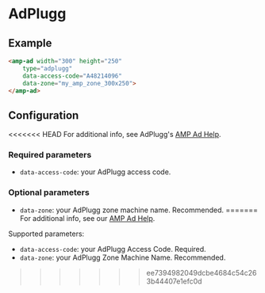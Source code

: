 <!---
Copyright 2018 The AMP HTML Authors. All Rights Reserved.

Licensed under the Apache License, Version 2.0 (the "License");
you may not use this file except in compliance with the License.
You may obtain a copy of the License at

      http://www.apache.org/licenses/LICENSE-2.0

Unless required by applicable law or agreed to in writing, software
distributed under the License is distributed on an "AS-IS" BASIS,
WITHOUT WARRANTIES OR CONDITIONS OF ANY KIND, either express or implied.
See the License for the specific language governing permissions and
limitations under the License.
-->

# AdPlugg

## Example

```html
<amp-ad width="300" height="250"
    type="adplugg"    
    data-access-code="A48214096"
    data-zone="my_amp_zone_300x250">
</amp-ad>
```

## Configuration

<<<<<<< HEAD
For additional info, see AdPlugg's [AMP Ad Help](https://www.adplugg.com/support/help/amp-ads).

### Required parameters

- `data-access-code`: your AdPlugg access code. 

### Optional parameters

- `data-zone`: your AdPlugg zone machine name. Recommended.
=======
For additional info, see our [AMP Ad Help](https://www.adplugg.com/support/help/amp-ads).

Supported parameters:

- `data-access-code`: your AdPlugg Access Code. Required.
- `data-zone`: your AdPlugg Zone Machine Name. Recommended.
>>>>>>> ee7394982049dcbe4684c54c263b44407e1efc0d

